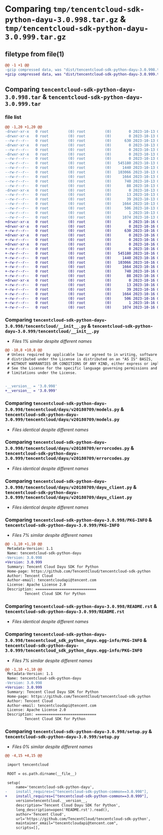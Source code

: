 # Comparing `tmp/tencentcloud-sdk-python-dayu-3.0.998.tar.gz` & `tmp/tencentcloud-sdk-python-dayu-3.0.999.tar.gz`

## filetype from file(1)

```diff
@@ -1 +1 @@
-gzip compressed data, was "dist/tencentcloud-sdk-python-dayu-3.0.998.tar", last modified: Fri Oct 13 00:26:06 2023, max compression
+gzip compressed data, was "dist/tencentcloud-sdk-python-dayu-3.0.999.tar", last modified: Mon Oct 16 00:25:14 2023, max compression
```

## Comparing `tencentcloud-sdk-python-dayu-3.0.998.tar` & `tencentcloud-sdk-python-dayu-3.0.999.tar`

### file list

```diff
@@ -1,20 +1,20 @@
-drwxr-xr-x   0 root         (0) root         (0)        0 2023-10-13 00:26:06.000000 tencentcloud-sdk-python-dayu-3.0.998/
-drwxr-xr-x   0 root         (0) root         (0)        0 2023-10-13 00:26:06.000000 tencentcloud-sdk-python-dayu-3.0.998/tencentcloud/
--rw-r--r--   0 root         (0) root         (0)      630 2023-10-13 00:26:06.000000 tencentcloud-sdk-python-dayu-3.0.998/tencentcloud/__init__.py
-drwxr-xr-x   0 root         (0) root         (0)        0 2023-10-13 00:26:06.000000 tencentcloud-sdk-python-dayu-3.0.998/tencentcloud/dayu/
--rw-r--r--   0 root         (0) root         (0)        0 2023-10-13 00:26:06.000000 tencentcloud-sdk-python-dayu-3.0.998/tencentcloud/dayu/__init__.py
-drwxr-xr-x   0 root         (0) root         (0)        0 2023-10-13 00:26:06.000000 tencentcloud-sdk-python-dayu-3.0.998/tencentcloud/dayu/v20180709/
--rw-r--r--   0 root         (0) root         (0)        0 2023-10-13 00:26:06.000000 tencentcloud-sdk-python-dayu-3.0.998/tencentcloud/dayu/v20180709/__init__.py
--rw-r--r--   0 root         (0) root         (0)   545180 2023-10-13 00:26:06.000000 tencentcloud-sdk-python-dayu-3.0.998/tencentcloud/dayu/v20180709/models.py
--rw-r--r--   0 root         (0) root         (0)     1440 2023-10-13 00:26:06.000000 tencentcloud-sdk-python-dayu-3.0.998/tencentcloud/dayu/v20180709/errorcodes.py
--rw-r--r--   0 root         (0) root         (0)   103066 2023-10-13 00:26:06.000000 tencentcloud-sdk-python-dayu-3.0.998/tencentcloud/dayu/v20180709/dayu_client.py
--rw-r--r--   0 root         (0) root         (0)     1664 2023-10-13 00:26:06.000000 tencentcloud-sdk-python-dayu-3.0.998/PKG-INFO
--rw-r--r--   0 root         (0) root         (0)      740 2023-10-13 00:26:06.000000 tencentcloud-sdk-python-dayu-3.0.998/README.rst
--rw-r--r--   0 root         (0) root         (0)       88 2023-10-13 00:26:06.000000 tencentcloud-sdk-python-dayu-3.0.998/setup.cfg
-drwxr-xr-x   0 root         (0) root         (0)        0 2023-10-13 00:26:06.000000 tencentcloud-sdk-python-dayu-3.0.998/tencentcloud_sdk_python_dayu.egg-info/
--rw-r--r--   0 root         (0) root         (0)       13 2023-10-13 00:26:06.000000 tencentcloud-sdk-python-dayu-3.0.998/tencentcloud_sdk_python_dayu.egg-info/top_level.txt
--rw-r--r--   0 root         (0) root         (0)       39 2023-10-13 00:26:06.000000 tencentcloud-sdk-python-dayu-3.0.998/tencentcloud_sdk_python_dayu.egg-info/requires.txt
--rw-r--r--   0 root         (0) root         (0)     1664 2023-10-13 00:26:06.000000 tencentcloud-sdk-python-dayu-3.0.998/tencentcloud_sdk_python_dayu.egg-info/PKG-INFO
--rw-r--r--   0 root         (0) root         (0)      506 2023-10-13 00:26:06.000000 tencentcloud-sdk-python-dayu-3.0.998/tencentcloud_sdk_python_dayu.egg-info/SOURCES.txt
--rw-r--r--   0 root         (0) root         (0)        1 2023-10-13 00:26:06.000000 tencentcloud-sdk-python-dayu-3.0.998/tencentcloud_sdk_python_dayu.egg-info/dependency_links.txt
--rw-r--r--   0 root         (0) root         (0)     1074 2023-10-13 00:26:06.000000 tencentcloud-sdk-python-dayu-3.0.998/setup.py
+drwxr-xr-x   0 root         (0) root         (0)        0 2023-10-16 00:25:14.000000 tencentcloud-sdk-python-dayu-3.0.999/
+drwxr-xr-x   0 root         (0) root         (0)        0 2023-10-16 00:25:14.000000 tencentcloud-sdk-python-dayu-3.0.999/tencentcloud/
+-rw-r--r--   0 root         (0) root         (0)      630 2023-10-16 00:25:14.000000 tencentcloud-sdk-python-dayu-3.0.999/tencentcloud/__init__.py
+drwxr-xr-x   0 root         (0) root         (0)        0 2023-10-16 00:25:14.000000 tencentcloud-sdk-python-dayu-3.0.999/tencentcloud/dayu/
+-rw-r--r--   0 root         (0) root         (0)        0 2023-10-16 00:25:14.000000 tencentcloud-sdk-python-dayu-3.0.999/tencentcloud/dayu/__init__.py
+drwxr-xr-x   0 root         (0) root         (0)        0 2023-10-16 00:25:14.000000 tencentcloud-sdk-python-dayu-3.0.999/tencentcloud/dayu/v20180709/
+-rw-r--r--   0 root         (0) root         (0)        0 2023-10-16 00:25:14.000000 tencentcloud-sdk-python-dayu-3.0.999/tencentcloud/dayu/v20180709/__init__.py
+-rw-r--r--   0 root         (0) root         (0)   545180 2023-10-16 00:25:14.000000 tencentcloud-sdk-python-dayu-3.0.999/tencentcloud/dayu/v20180709/models.py
+-rw-r--r--   0 root         (0) root         (0)     1440 2023-10-16 00:25:14.000000 tencentcloud-sdk-python-dayu-3.0.999/tencentcloud/dayu/v20180709/errorcodes.py
+-rw-r--r--   0 root         (0) root         (0)   103066 2023-10-16 00:25:14.000000 tencentcloud-sdk-python-dayu-3.0.999/tencentcloud/dayu/v20180709/dayu_client.py
+-rw-r--r--   0 root         (0) root         (0)     1664 2023-10-16 00:25:14.000000 tencentcloud-sdk-python-dayu-3.0.999/PKG-INFO
+-rw-r--r--   0 root         (0) root         (0)      740 2023-10-16 00:25:14.000000 tencentcloud-sdk-python-dayu-3.0.999/README.rst
+-rw-r--r--   0 root         (0) root         (0)       88 2023-10-16 00:25:14.000000 tencentcloud-sdk-python-dayu-3.0.999/setup.cfg
+drwxr-xr-x   0 root         (0) root         (0)        0 2023-10-16 00:25:14.000000 tencentcloud-sdk-python-dayu-3.0.999/tencentcloud_sdk_python_dayu.egg-info/
+-rw-r--r--   0 root         (0) root         (0)       13 2023-10-16 00:25:14.000000 tencentcloud-sdk-python-dayu-3.0.999/tencentcloud_sdk_python_dayu.egg-info/top_level.txt
+-rw-r--r--   0 root         (0) root         (0)       39 2023-10-16 00:25:14.000000 tencentcloud-sdk-python-dayu-3.0.999/tencentcloud_sdk_python_dayu.egg-info/requires.txt
+-rw-r--r--   0 root         (0) root         (0)     1664 2023-10-16 00:25:14.000000 tencentcloud-sdk-python-dayu-3.0.999/tencentcloud_sdk_python_dayu.egg-info/PKG-INFO
+-rw-r--r--   0 root         (0) root         (0)      506 2023-10-16 00:25:14.000000 tencentcloud-sdk-python-dayu-3.0.999/tencentcloud_sdk_python_dayu.egg-info/SOURCES.txt
+-rw-r--r--   0 root         (0) root         (0)        1 2023-10-16 00:25:14.000000 tencentcloud-sdk-python-dayu-3.0.999/tencentcloud_sdk_python_dayu.egg-info/dependency_links.txt
+-rw-r--r--   0 root         (0) root         (0)     1074 2023-10-16 00:25:14.000000 tencentcloud-sdk-python-dayu-3.0.999/setup.py
```

### Comparing `tencentcloud-sdk-python-dayu-3.0.998/tencentcloud/__init__.py` & `tencentcloud-sdk-python-dayu-3.0.999/tencentcloud/__init__.py`

 * *Files 1% similar despite different names*

```diff
@@ -10,8 +10,8 @@
 # Unless required by applicable law or agreed to in writing, software
 # distributed under the License is distributed on an "AS IS" BASIS,
 # WITHOUT WARRANTIES OR CONDITIONS OF ANY KIND, either express or implied.
 # See the License for the specific language governing permissions and
 # limitations under the License.
 
 
-__version__ = '3.0.998'
+__version__ = '3.0.999'
```

### Comparing `tencentcloud-sdk-python-dayu-3.0.998/tencentcloud/dayu/v20180709/models.py` & `tencentcloud-sdk-python-dayu-3.0.999/tencentcloud/dayu/v20180709/models.py`

 * *Files identical despite different names*

### Comparing `tencentcloud-sdk-python-dayu-3.0.998/tencentcloud/dayu/v20180709/errorcodes.py` & `tencentcloud-sdk-python-dayu-3.0.999/tencentcloud/dayu/v20180709/errorcodes.py`

 * *Files identical despite different names*

### Comparing `tencentcloud-sdk-python-dayu-3.0.998/tencentcloud/dayu/v20180709/dayu_client.py` & `tencentcloud-sdk-python-dayu-3.0.999/tencentcloud/dayu/v20180709/dayu_client.py`

 * *Files identical despite different names*

### Comparing `tencentcloud-sdk-python-dayu-3.0.998/PKG-INFO` & `tencentcloud-sdk-python-dayu-3.0.999/PKG-INFO`

 * *Files 7% similar despite different names*

```diff
@@ -1,10 +1,10 @@
 Metadata-Version: 1.1
 Name: tencentcloud-sdk-python-dayu
-Version: 3.0.998
+Version: 3.0.999
 Summary: Tencent Cloud Dayu SDK for Python
 Home-page: https://github.com/TencentCloud/tencentcloud-sdk-python
 Author: Tencent Cloud
 Author-email: tencentcloudapi@tencent.com
 License: Apache License 2.0
 Description: ============================
         Tencent Cloud SDK for Python
```

### Comparing `tencentcloud-sdk-python-dayu-3.0.998/README.rst` & `tencentcloud-sdk-python-dayu-3.0.999/README.rst`

 * *Files identical despite different names*

### Comparing `tencentcloud-sdk-python-dayu-3.0.998/tencentcloud_sdk_python_dayu.egg-info/PKG-INFO` & `tencentcloud-sdk-python-dayu-3.0.999/tencentcloud_sdk_python_dayu.egg-info/PKG-INFO`

 * *Files 7% similar despite different names*

```diff
@@ -1,10 +1,10 @@
 Metadata-Version: 1.1
 Name: tencentcloud-sdk-python-dayu
-Version: 3.0.998
+Version: 3.0.999
 Summary: Tencent Cloud Dayu SDK for Python
 Home-page: https://github.com/TencentCloud/tencentcloud-sdk-python
 Author: Tencent Cloud
 Author-email: tencentcloudapi@tencent.com
 License: Apache License 2.0
 Description: ============================
         Tencent Cloud SDK for Python
```

### Comparing `tencentcloud-sdk-python-dayu-3.0.998/setup.py` & `tencentcloud-sdk-python-dayu-3.0.999/setup.py`

 * *Files 0% similar despite different names*

```diff
@@ -4,15 +4,15 @@
 
 import tencentcloud
 
 ROOT = os.path.dirname(__file__)
 
 setup(
     name='tencentcloud-sdk-python-dayu',
-    install_requires=["tencentcloud-sdk-python-common==3.0.998"],
+    install_requires=["tencentcloud-sdk-python-common==3.0.999"],
     version=tencentcloud.__version__,
     description='Tencent Cloud Dayu SDK for Python',
     long_description=open('README.rst').read(),
     author='Tencent Cloud',
     url='https://github.com/TencentCloud/tencentcloud-sdk-python',
     maintainer_email="tencentcloudapi@tencent.com",
     scripts=[],
```

